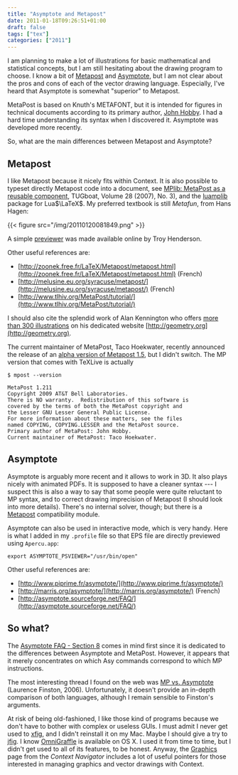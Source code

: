 ```yaml
---
title: "Asymptote and Metapost"
date: 2011-01-18T09:26:51+01:00
draft: false
tags: ["tex"]
categories: ["2011"]
---
```


I am planning to make a lot of illustrations for basic mathematical and statistical concepts, but I am still hesitating about the drawing program to choose. I know a bit of [Metapost](http://www.tug.org/metapost.html) and [Asymptote](http://asymptote.sourceforge.net/), but I am not clear about the pros and cons of each of the vector drawing language. Especially, I've heard that Asymptote is somewhat "superior" to Metapost.

MetaPost is based on Knuth's METAFONT, but it is intended for figures in technical documents according to its primary author, [John Hobby](http://ect.bell-labs.com/who/hobby/MetaPost.html). I had a hard time understanding its syntax when I discovered it. Asymptote was developed more recently.

So, what are the main differences between Metapost and Asymptote?
 
## Metapost

I like Metapost because it nicely fits within Context. It is also possible to typeset directly Metapost code into a document, see [MPlib: MetaPost as a reusable component](http://www.tug.org/TUGboat/Articles/tb28-3/tb90hoekwater-mplib.pdf), TUGboat, Volume 28 (2007), No. 3), and the [luamplib](http://www.ctan.org/tex-archive/macros/luatex/generic/luamplib/luamplib.pdf) package for Lua$\LaTeX$. My preferred textbook is still _Metafun_, from Hans Hagen:

{{< figure src="/img/20110120081849.png" >}}

A simple [previewer](http://www.tlhiv.org/mppreview/) was made available online by Troy Henderson.

Other useful references are:

- [http://zoonek.free.fr/LaTeX/Metapost/metapost.html](http://zoonek.free.fr/LaTeX/Metapost/metapost.html) (French)
- [http://melusine.eu.org/syracuse/metapost/](http://melusine.eu.org/syracuse/metapost/) (French)
- [http://www.tlhiv.org/MetaPost/tutorial/](http://www.tlhiv.org/MetaPost/tutorial/)

I should also cite the splendid work of Alan Kennington who offers [more than 300 illustrations](http://www.geometry.org/tex/conc/mp/README.html) on his dedicated website [http://geometry.org](http://geometry.org).

The current maintainer of MetaPost, Taco Hoekwater, recently announced the release of an [alpha version of Metapost 1.5](http://www.bittext.nl/node/5), but I didn't switch. The MP version that comes with TeXLive is actually

```
$ mpost --version

MetaPost 1.211
Copyright 2009 AT&T Bell Laboratories.
There is NO warranty.  Redistribution of this software is
covered by the terms of both the MetaPost copyright and
the Lesser GNU Lesser General Public License.
For more information about these matters, see the files
named COPYING, COPYING.LESSER and the MetaPost source.
Primary author of MetaPost: John Hobby.
Current maintainer of MetaPost: Taco Hoekwater.
```

## Asymptote

Asymptote is arguably more recent and it allows to work in 3D. It also plays nicely with animated PDFs. It is supposed to have a cleaner syntax --- I suspect this is also a way to say that some people were quite reluctant to MP syntax, and to correct drawing imprecision of Metapost (I should look into more details). There's no internal solver, though; but there is a [Metapost](http://asymptote.sourceforge.net/doc/MetaPost.html) compatibility module.

Asymptote can also be used in interactive mode, which is very handy. Here is what I added in my `.profile` file so that EPS file are directly previewed using `Apercu.app`:

```
export ASYMPTOTE_PSVIEWER="/usr/bin/open"
``` 

Other useful references are:

- [http://www.piprime.fr/asymptote/](http://www.piprime.fr/asymptote/)
- [http://marris.org/asymptote/](http://marris.org/asymptote/) (French)
- [http://asymptote.sourceforge.net/FAQ/](http://asymptote.sourceforge.net/FAQ/)

## So what?

The [Asymptote FAQ - Section 8](http://asymptote.sourceforge.net/FAQ/section8.html) comes in mind first since it is dedicated to the differences between Asymptote and MetaPost. However, it appears that it merely concentrates on which Asy commands correspond to which MP instructions.

The most interesting thread I found on the web was [MP vs. Asymptote](http://www.tug.org/pipermail/metapost/2006-April/000587.html) (Laurence Finston, 2006). Unfortunately, it doesn't provide an in-depth comparison of both languages, although I remain sensible to Finston's arguments.

At risk of being old-fashioned, I like those kind of programs because we don't have to bother with complex or useless GUIs. I must admit I never get used to [xfig](http://www.xfig.org), and I didn't reinstall it on my Mac. Maybe I should give a try to [jfig](http://tams-www.informatik.uni-hamburg.de/applets/jfig/). I know [OmniGraffle](http://www.omnigroup.com/products/omnigraffle/) is available on OS X. I used it from time to time, but I didn't get used to all of its features, to be honest. Anyway, the [Graphics](http://tex.loria.fr/english/prod-graph.html) page from the _Context Navigator_ includes a lot of useful pointers for those interested in managing graphics and vector drawings with Context.